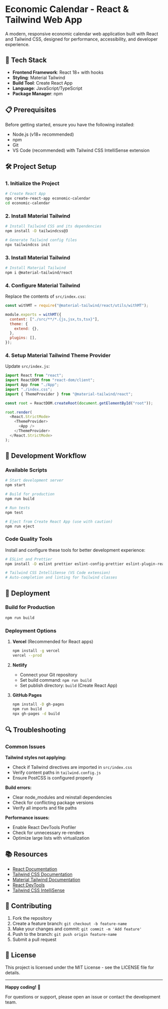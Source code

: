 # Economic Calendar - React & Tailwind Web App

A modern, responsive economic calendar web application built with React and Tailwind CSS, designed for performance, accessibility, and developer experience.

## 🚀 Tech Stack

- **Frontend Framework**: React 18+ with hooks
- **Styling**: Material Tailwind
- **Build Tool**: Create React App
- **Language**: JavaScript/TypeScript
- **Package Manager**: npm

## 📋 Prerequisites

Before getting started, ensure you have the following installed:

- Node.js (v18+ recommended)
- npm
- Git
- VS Code (recommended) with Tailwind CSS IntelliSense extension

## 🛠️ Project Setup

### 1. Initialize the Project

```bash
# Create React App
npx create-react-app economic-calendar
cd economic-calendar
```

### 2. Install Material Tailwind

```bash
# Install Tailwind CSS and its dependencies
npm install -D tailwindcss@3

# Generate Tailwind config files
npx tailwindcss init
```

### 3. Install Material Tailwind

```bash
# Install Material Tailwind
npm i @material-tailwind/react

```

### 4. Configure Material Tailwind

Replace the contents of `src/index.css`:

```javascript
const withMT = require("@material-tailwind/react/utils/withMT");

module.exports = withMT({
  content: ["./src/**/*.{js,jsx,ts,tsx}"],
  theme: {
    extend: {},
  },
  plugins: [],
});
```

### 4. Setup Material Tailwind Theme Provider

Update `src/index.js`:

```javascript
import React from "react";
import ReactDOM from "react-dom/client";
import App from "./App";
import "./index.css";
import { ThemeProvider } from "@material-tailwind/react";

const root = ReactDOM.createRoot(document.getElementById("root"));

root.render(
  <React.StrictMode>
    <ThemeProvider>
      <App />
    </ThemeProvider>
  </React.StrictMode>
);

```

## 🔧 Development Workflow

### Available Scripts

```bash
# Start development server
npm start

# Build for production
npm run build

# Run tests
npm test

# Eject from Create React App (use with caution)
npm run eject
```

### Code Quality Tools

Install and configure these tools for better development experience:

```bash
# ESLint and Prettier
npm install -D eslint prettier eslint-config-prettier eslint-plugin-react

# Tailwind CSS IntelliSense (VS Code extension)
# Auto-completion and linting for Tailwind classes
```

## 🚀 Deployment

### Build for Production

```bash
npm run build
```

### Deployment Options

1. **Vercel** (Recommended for React apps)
   ```bash
   npm install -g vercel
   vercel --prod
   ```

2. **Netlify**
   - Connect your Git repository
   - Set build command: `npm run build`
   - Set publish directory: `build` (Create React App)

3. **GitHub Pages**
   ```bash
   npm install -D gh-pages
   npm run build
   npx gh-pages -d build
   ```

## 🔍 Troubleshooting

### Common Issues

**Tailwind styles not applying:**
- Check if Tailwind directives are imported in `src/index.css`
- Verify content paths in `tailwind.config.js`
- Ensure PostCSS is configured properly

**Build errors:**
- Clear node_modules and reinstall dependencies
- Check for conflicting package versions
- Verify all imports and file paths

**Performance issues:**
- Enable React DevTools Profiler
- Check for unnecessary re-renders
- Optimize large lists with virtualization

## 📚 Resources

- [React Documentation](https://react.dev/)
- [Tailwind CSS Documentation](https://tailwindcss.com/docs)
- [Material Tailwind Documentation](https://www.material-tailwind.com/docs/react/installation)
- [React DevTools](https://chrome.google.com/webstore/detail/react-developer-tools/fmkadmapgofadopljbjfkapdkoienihi)
- [Tailwind CSS IntelliSense](https://marketplace.visualstudio.com/items?itemName=bradlc.vscode-tailwindcss)

## 🤝 Contributing

1. Fork the repository
2. Create a feature branch: `git checkout -b feature-name`
3. Make your changes and commit: `git commit -m 'Add feature'`
4. Push to the branch: `git push origin feature-name`
5. Submit a pull request

## 📄 License

This project is licensed under the MIT License - see the LICENSE file for details.

---

**Happy coding!** 🎉

For questions or support, please open an issue or contact the development team.
